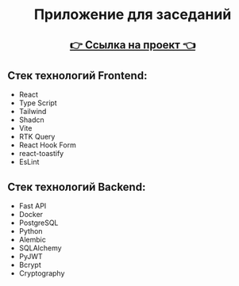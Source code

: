 <h1 align="center">Приложение для заседаний</h1>

<h2 align="center"><a href="http://192.144.15.171"> 👉 Ссылка на проект 👈</a></h2>

## Стек технологий Frontend:
- React
- Type Script
- Tailwind
- Shadcn
- Vite
- RTK Query
- React Hook Form
- react-toastify
- EsLint

## Стек технологий Backend:
- Fast API
- Docker
- PostgreSQL
- Python
- Alembic
- SQLAlchemy
- PyJWT
- Bcrypt
- Cryptography
